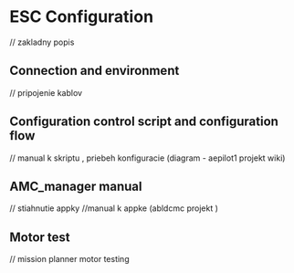 # ESC Configuration
// zakladny popis

## Connection and environment
// pripojenie kablov 

## Configuration control script and configuration flow
// manual k skriptu , priebeh konfiguracie (diagram - aepilot1 projekt wiki) 

## AMC_manager manual 
// stiahnutie appky 
//manual k appke (abldcmc projekt )

## Motor test 
// mission planner motor testing